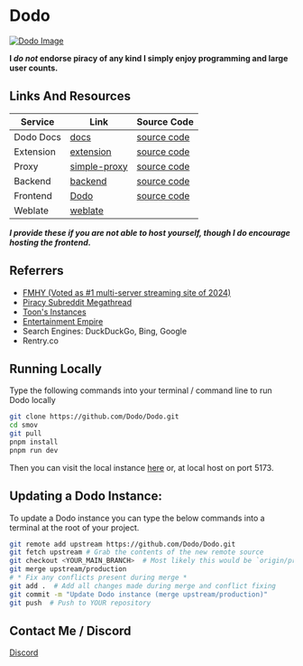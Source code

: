 # Dodo
[![Dodo Image](.github/Dodo.png)](https://docs.pstream.org)  

**I *do not* endorse piracy of any kind I simply enjoy programming and large user counts.**

## Links And Resources
| Service        | Link                                                             | Source Code                                              |
|----------------|------------------------------------------------------------------|----------------------------------------------------------|
| Dodo Docs | [docs](https://docs.pstream.org)                          | [source code](https://github.com/Dodo/docs)        |
| Extension      | [extension](https://docs.pstream.org/extension)                | [source code](https://github.com/Dodo/browser-ext) |
| Proxy          | [simple-proxy](https://docs.pstream.org/proxy)              | [source code](https://github.com/Dodo/sudo-proxy)  |             
| Backend        | [backend](https://server.fifthwit.net)                    | [source code](https://github.com/Dodo/backend)     |
| Frontend       | [Dodo](https://docs.pstream.org/instances)                | [source code](https://github.com/Dodo/Dodo)        |
| Weblate        | [weblate](https://weblate.pstream.org)         | |

***I provide these if you are not able to host yourself, though I do encourage hosting the frontend.***


## Referrers
- [FMHY (Voted as #1 multi-server streaming site of 2024)](https://fmhy.net)
- [Piracy Subreddit Megathread](https://www.reddit.com/r/Piracy/s/iymSloEpXn)
- [Toon's Instances](https://erynith.github.io/movie-web-instances)
- [Entertainment Empire](https://discord.gg/8NSDNEMfja)
- Search Engines: DuckDuckGo, Bing, Google
- Rentry.co


## Running Locally
Type the following commands into your terminal / command line to run Dodo locally
```bash
git clone https://github.com/Dodo/Dodo.git
cd smov
git pull
pnpm install
pnpm run dev
```
Then you can visit the local instance [here](http://localhost:5173) or, at local host on port 5173.


## Updating a Dodo Instance:
To update a Dodo instance you can type the below commands into a terminal at the root of your project.
```bash
git remote add upstream https://github.com/Dodo/Dodo.git
git fetch upstream # Grab the contents of the new remote source
git checkout <YOUR_MAIN_BRANCH>  # Most likely this would be `origin/production`
git merge upstream/production
# * Fix any conflicts present during merge *
git add .  # Add all changes made during merge and conflict fixing
git commit -m "Update Dodo instance (merge upstream/production)"
git push  # Push to YOUR repository
```


## Contact Me / Discord
[Discord](https://discord.gg/7z6znYgrTG)
